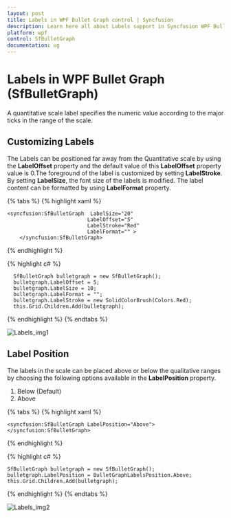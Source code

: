 ```yaml
---
layout: post
title: Labels in WPF Bullet Graph control | Syncfusion
description: Learn here all about Labels support in Syncfusion WPF Bullet Graph (SfBulletGraph) control and more.
platform: wpf
control: SfBulletGraph
documentation: ug
---
```


# Labels in WPF Bullet Graph (SfBulletGraph)

A quantitative scale label specifies the numeric value according to the major ticks in the range of the scale.

## Customizing Labels

The Labels can be positioned far away from the Quantitative scale by using the **LabelOffset** property and the default value of this **LabelOffset** property value is 0.The foreground of the label is customized by setting **LabelStroke**. By setting **LabelSize**, the font size of the labels is modified. The label content can be formatted by using **LabelFormat** property.

{% tabs %}
{% highlight xaml %}

    <syncfusion:SfBulletGraph  LabelSize="20"
                              LabelOffset="5" 
                              LabelStroke="Red"
                              LabelFormat="" >
        </syncfusion:SfBulletGraph>


{% endhighlight %}

{% highlight c# %}

      SfBulletGraph bulletgraph = new SfBulletGraph();
      bulletgraph.LabelOffset = 5;
      bulletgraph.LabelSize = 10;
      bulletgraph.LabelFormat = "";
      bulletgraph.LabelStroke = new SolidColorBrush(Colors.Red);
      this.Grid.Children.Add(bulletgraph);

{% endhighlight %}
{% endtabs %}

![Labels_img1](Labels_images/Labels_img1.jpg)

## Label Position

The labels in the scale can be placed above or below the qualitative ranges by choosing the following options available in the **LabelPosition** property. 

1. Below (Default)
2. Above

{% tabs %}
{% highlight xaml %}

    <syncfusion:SfBulletGraph LabelPosition="Above">
    </syncfusion:SfBulletGraph>

{% endhighlight %}

{% highlight c# %}

    SfBulletGraph bulletgraph = new SfBulletGraph();
    bulletgraph.LabelPosition = BulletGraphLabelsPosition.Above;
    this.Grid.Children.Add(bulletgraph);

{% endhighlight %}
{% endtabs %}

![Labels_img2](Labels_images/Labels_img2.jpg)
